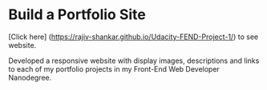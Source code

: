 # Build a Portfolio Site

[Click here] (https://rajiv-shankar.github.io/Udacity-FEND-Project-1/) to see website.

Developed a responsive website with display images, descriptions and links to each of my portfolio projects in my Front-End Web Developer Nanodegree.
